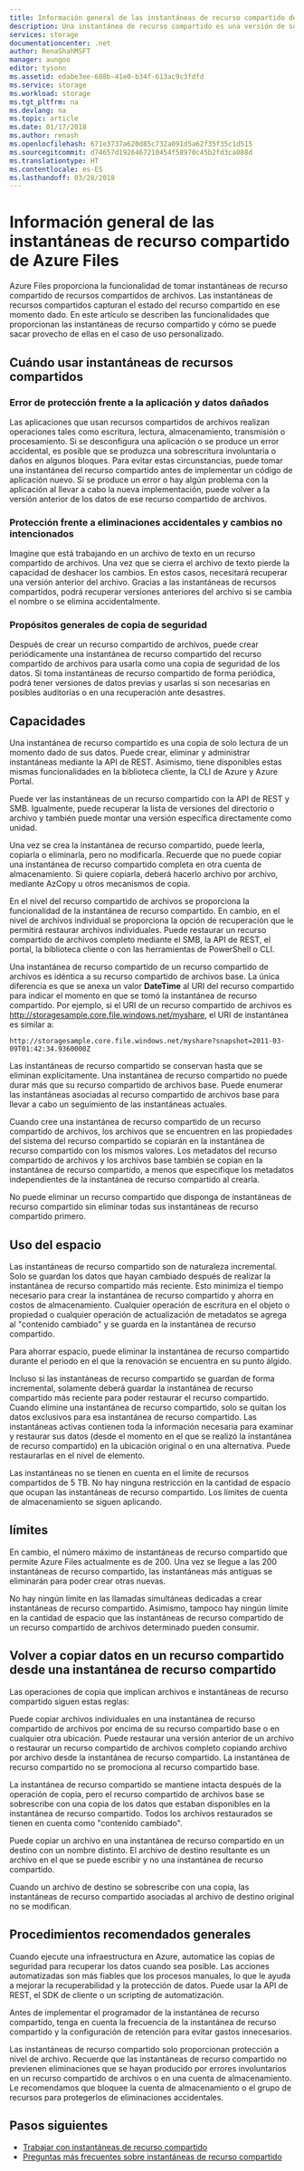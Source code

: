 ```yaml
---
title: Información general de las instantáneas de recurso compartido de Azure Files (versión preliminar) | Microsoft Docs
description: Una instantánea de recurso compartido es una versión de solo lectura de un recurso compartido de Azure Files que se usa en un momento dado como método para realizar una copia de seguridad del recurso compartido.
services: storage
documentationcenter: .net
author: RenaShahMSFT
manager: aungoo
editor: tysonn
ms.assetid: edabe3ee-688b-41e0-b34f-613ac9c3fdfd
ms.service: storage
ms.workload: storage
ms.tgt_pltfrm: na
ms.devlang: na
ms.topic: article
ms.date: 01/17/2018
ms.author: renash
ms.openlocfilehash: 671e3737a620d85c732a091d5a62f35f35c1d515
ms.sourcegitcommit: d74657d1926467210454f58970c45b2fd3ca088d
ms.translationtype: HT
ms.contentlocale: es-ES
ms.lasthandoff: 03/28/2018
---
```

# <a name="overview-of-share-snapshots-for-azure-files"></a>Información general de las instantáneas de recurso compartido de Azure Files 
Azure Files proporciona la funcionalidad de tomar instantáneas de recurso compartido de recursos compartidos de archivos. Las instantáneas de recursos compartidos capturan el estado del recurso compartido en ese momento dado. En este artículo se describen las funcionalidades que proporcionan las instantáneas de recurso compartido y cómo se puede sacar provecho de ellas en el caso de uso personalizado.


## <a name="when-to-use-share-snapshots"></a>Cuándo usar instantáneas de recursos compartidos

### <a name="protection-against-application-error-and-data-corruption"></a>Error de protección frente a la aplicación y datos dañados

Las aplicaciones que usan recursos compartidos de archivos realizan operaciones tales como escritura, lectura, almacenamiento, transmisión o procesamiento. Si se desconfigura una aplicación o se produce un error accidental, es posible que se produzca una sobrescritura involuntaria o daños en algunos bloques. Para evitar estas circunstancias, puede tomar una instantánea del recurso compartido antes de implementar un código de aplicación nuevo. Si se produce un error o hay algún problema con la aplicación al llevar a cabo la nueva implementación, puede volver a la versión anterior de los datos de ese recurso compartido de archivos. 

### <a name="protection-against-accidental-deletions-or-unintended-changes"></a>Protección frente a eliminaciones accidentales y cambios no intencionados

Imagine que está trabajando en un archivo de texto en un recurso compartido de archivos. Una vez que se cierra el archivo de texto pierde la capacidad de deshacer los cambios. En estos casos, necesitará recuperar una versión anterior del archivo. Gracias a las instantáneas de recursos compartidos, podrá recuperar versiones anteriores del archivo si se cambia el nombre o se elimina accidentalmente.

### <a name="general-backup-purposes"></a>Propósitos generales de copia de seguridad

Después de crear un recurso compartido de archivos, puede crear periódicamente una instantánea de recurso compartido del recurso compartido de archivos para usarla como una copia de seguridad de los datos. Si toma instantáneas de recurso compartido de forma periódica, podrá tener versiones de datos previas y usarlas si son necesarias en posibles auditorías o en una recuperación ante desastres.

## <a name="capabilities"></a>Capacidades

Una instantánea de recurso compartido es una copia de solo lectura de un momento dado de sus datos. Puede crear, eliminar y administrar instantáneas mediante la API de REST. Asimismo, tiene disponibles estas mismas funcionalidades en la biblioteca cliente, la CLI de Azure y Azure Portal. 

Puede ver las instantáneas de un recurso compartido con la API de REST y SMB. Igualmente, puede recuperar la lista de versiones del directorio o archivo y también puede montar una versión específica directamente como unidad. 

Una vez se crea la instantánea de recurso compartido, puede leerla, copiarla o eliminarla, pero no modificarla. Recuerde que no puede copiar una instantánea de recurso compartido completa en otra cuenta de almacenamiento. Si quiere copiarla, deberá hacerlo archivo por archivo, mediante AzCopy u otros mecanismos de copia.

En el nivel del recurso compartido de archivos se proporciona la funcionalidad de la instantánea de recurso compartido. En cambio, en el nivel de archivos individual se proporciona la opción de recuperación que le permitirá restaurar archivos individuales. Puede restaurar un recurso compartido de archivos completo mediante el SMB, la API de REST, el portal, la biblioteca cliente o con las herramientas de PowerShell o CLI.

Una instantánea de recurso compartido de un recurso compartido de archivos es idéntica a su recurso compartido de archivos base. La única diferencia es que se anexa un valor **DateTime** al URI del recurso compartido para indicar el momento en que se tomó la instantánea de recurso compartido. Por ejemplo, si el URI de un recurso compartido de archivos es http://storagesample.core.file.windows.net/myshare, el URI de instantánea es similar a:
```
http://storagesample.core.file.windows.net/myshare?snapshot=2011-03-09T01:42:34.9360000Z
```

Las instantáneas de recurso compartido se conservan hasta que se eliminan explícitamente. Una instantánea de recurso compartido no puede durar más que su recurso compartido de archivos base. Puede enumerar las instantáneas asociadas al recurso compartido de archivos base para llevar a cabo un seguimiento de las instantáneas actuales. 

Cuando cree una instantánea de recurso compartido de un recurso compartido de archivos, los archivos que se encuentren en las propiedades del sistema del recurso compartido se copiarán en la instantánea de recurso compartido con los mismos valores. Los metadatos del recurso compartido de archivos y los archivos base también se copian en la instantánea de recurso compartido, a menos que especifique los metadatos independientes de la instantánea de recurso compartido al crearla.

No puede eliminar un recurso compartido que disponga de instantáneas de recurso compartido sin eliminar todas sus instantáneas de recurso compartido primero.


## <a name="space-usage"></a>Uso del espacio 

Las instantáneas de recurso compartido son de naturaleza incremental. Solo se guardan los datos que hayan cambiado después de realizar la instantánea de recurso compartido más reciente. Esto minimiza el tiempo necesario para crear la instantánea de recurso compartido y ahorra en costos de almacenamiento. Cualquier operación de escritura en el objeto o propiedad o cualquier operación de actualización de metadatos se agrega al "contenido cambiado" y se guarda en la instantánea de recurso compartido. 

Para ahorrar espacio, puede eliminar la instantánea de recurso compartido durante el periodo en el que la renovación se encuentra en su punto álgido.

Incluso si las instantáneas de recurso compartido se guardan de forma incremental, solamente deberá guardar la instantánea de recurso compartido más reciente para poder restaurar el recurso compartido. Cuando elimine una instantánea de recurso compartido, solo se quitan los datos exclusivos para esa instantánea de recurso compartido. Las instantáneas activas contienen toda la información necesaria para examinar y restaurar sus datos (desde el momento en el que se realizó la instantánea de recurso compartido) en la ubicación original o en una alternativa. Puede restaurarlas en el nivel de elemento.

Las instantáneas no se tienen en cuenta en el límite de recursos compartidos de 5 TB. No hay ninguna restricción en la cantidad de espacio que ocupan las instantáneas de recurso compartido. Los límites de cuenta de almacenamiento se siguen aplicando.

## <a name="limits"></a>límites

En cambio, el número máximo de instantáneas de recurso compartido que permite Azure Files actualmente es de 200. Una vez se llegue a las 200 instantáneas de recurso compartido, las instantáneas más antiguas se eliminarán para poder crear otras nuevas. 

No hay ningún límite en las llamadas simultáneas dedicadas a crear instantáneas de recurso compartido. Asimismo, tampoco hay ningún límite en la cantidad de espacio que las instantáneas de recurso compartido de un recurso compartido de archivos determinado pueden consumir. 

## <a name="copying-data-back-to-a-share-from-share-snapshot"></a>Volver a copiar datos en un recurso compartido desde una instantánea de recurso compartido

Las operaciones de copia que implican archivos e instantáneas de recurso compartido siguen estas reglas:

Puede copiar archivos individuales en una instantánea de recurso compartido de archivos por encima de su recurso compartido base o en cualquier otra ubicación. Puede restaurar una versión anterior de un archivo o restaurar un recurso compartido de archivos completo copiando archivo por archivo desde la instantánea de recurso compartido. La instantánea de recurso compartido no se promociona al recurso compartido base. 

La instantánea de recurso compartido se mantiene intacta después de la operación de copia, pero el recurso compartido de archivos base se sobrescribe con una copia de los datos que estaban disponibles en la instantánea de recurso compartido. Todos los archivos restaurados se tienen en cuenta como "contenido cambiado".

Puede copiar un archivo en una instantánea de recurso compartido en un destino con un nombre distinto. El archivo de destino resultante es un archivo en el que se puede escribir y no una instantánea de recurso compartido.

Cuando un archivo de destino se sobrescribe con una copia, las instantáneas de recurso compartido asociadas al archivo de destino original no se modifican.

## <a name="general-best-practices"></a>Procedimientos recomendados generales 

Cuando ejecute una infraestructura en Azure, automatice las copias de seguridad para recuperar los datos cuando sea posible. Las acciones automatizadas son más fiables que los procesos manuales, lo que le ayuda a mejorar la recuperabilidad y la protección de datos. Puede usar la API de REST, el SDK de cliente o un scripting de automatización.

Antes de implementar el programador de la instantánea de recurso compartido, tenga en cuenta la frecuencia de la instantánea de recurso compartido y la configuración de retención para evitar gastos innecesarios.

Las instantáneas de recurso compartido solo proporcionan protección a nivel de archivo. Recuerde que las instantáneas de recurso compartido no previenen eliminaciones que se hayan producido por errores involuntarios en un recurso compartido de archivos o en una cuenta de almacenamiento. Le recomendamos que bloquee la cuenta de almacenamiento o el grupo de recursos para protegerlos de eliminaciones accidentales.

## <a name="next-steps"></a>Pasos siguientes
* [Trabajar con instantáneas de recurso compartido](storage-how-to-use-files-snapshots.md)
* [Preguntas más frecuentes sobre instantáneas de recurso compartido](storage-files-faq.md#share-snapshots)

